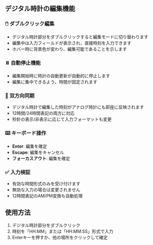 ## デジタル時計の編集機能

### 🖱️ **ダブルクリック編集**

- デジタル時計部分をダブルクリックすると編集モードに切り替わります
- 編集中は入力フィールドが表示され、直接時刻を入力できます
- ホバー時に背景色が変わり、編集可能であることを示します


### ⏸️ **自動停止機能**

- 編集開始時に時計の自動更新が自動的に停止します
- 編集に集中できるよう、時間が固定されます


### 🔄 **双方向同期**

- デジタル時計で編集した時刻がアナログ時計にも即座に反映されます
- 12時間/24時間表記の両方に対応
- 秒針の表示/非表示に応じて入力フォーマットも変更


### ⌨️ **キーボード操作**

- **Enter**: 編集を確定
- **Escape**: 編集をキャンセル
- **フォーカスアウト**: 編集を確定


### ✅ **入力検証**

- 有効な時間形式のみを受け付けます
- 無効な入力の場合は変更されません
- 12時間表記のAM/PM変換も自動処理


## 使用方法

1. デジタル時計部分をダブルクリック
2. 時刻を「HH:MM」または「HH:MM:SS」形式で入力
3. Enterキーを押すか、他の場所をクリックして確定
